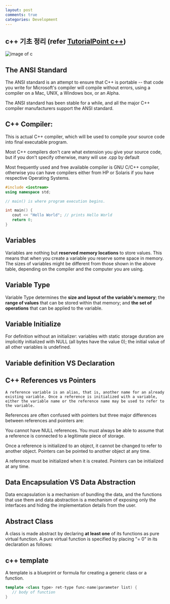 ```yaml
---
layout: post
comments: true
categories: Development
---
```

## c++ 기초 정리 (refer [TutorialPoint c++](https://www.tutorialspoint.com/cplusplus/cpp_environment_setup.htm))
![image of c](https://www.visualstudio.com/wp-content/uploads/2016/05/C-4-562x309-OPx.png)
## The ANSI Standard
The ANSI standard is an attempt to ensure that C++ is portable -- that code you write for Microsoft's compiler will compile without errors, using a compiler on a Mac, UNIX, a Windows box, or an Alpha.

The ANSI standard has been stable for a while, and all the major C++ compiler manufacturers support the ANSI standard.

## C++ Compiler:
This is actual C++ compiler, which will be used to compile your source code into final executable program.

Most C++ compilers don't care what extension you give your source code, but if you don't specify otherwise, many will use .cpp by default

Most frequently used and free available compiler is GNU C/C++ compiler, otherwise you can have compilers either from HP or Solaris if you have respective Operating Systems.
```c++
#include <iostream>
using namespace std;

// main() is where program execution begins.

int main() {
   cout << "Hello World"; // prints Hello World
   return 0;
}
```
## Variables
Variables are nothing but **reserved memory locations** to store values. This means that when you create a variable you reserve some space in memory. The sizes of variables might be different from those shown in the above table, depending on the compiler and the computer you are using.

## Variable Type
Variable Type determines the **size and layout of the variable's memory**; the **range of values** that can be stored within that memory; and **the set of operations** that can be applied to the variable.

## Variable Initialize
For definition without an initializer: variables with static storage duration are implicitly initialized with NULL (all bytes have the value 0); the initial value of all other variables is undefined.

## Variable definition VS Declaration
## C++ References vs Pointers
`A reference variable is an alias, that is, another name for an already existing variable. Once a reference is initialized with a variable, either the variable name or the reference name may be used to refer to the variable.`

References are often confused with pointers but three major differences between references and pointers are:

You cannot have NULL references. You must always be able to assume that a reference is connected to a legitimate piece of storage.

Once a reference is initialized to an object, it cannot be changed to refer to another object. Pointers can be pointed to another object at any time.

A reference must be initialized when it is created. Pointers can be initialized at any time.

## Data Encapsulation VS Data Abstraction
Data encapsulation is a mechanism of bundling the data, and the functions that use them and data abstraction is a mechanism of exposing only the interfaces and hiding the implementation details from the user.

## Abstract Class
A class is made abstract by declaring **at least one** of its functions as pure virtual function. A pure virtual function is specified by placing "= 0" in its declaration as follows:

## c++ template
A template is a blueprint or formula for creating a generic class or a function. 
```c++
template <class type> ret-type func-name(parameter list) {
   // body of function
} 
```
